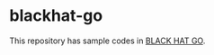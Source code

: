 # blackhat-go
This repository has sample codes in [BLACK HAT GO](https://www.amazon.co.jp/dp/B073NPY29N/ref=dp-kindle-redirect?_encoding=UTF8&btkr=1).